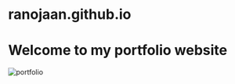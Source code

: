 # ranojaan.github.io

# Welcome to my portfolio website

![portfolio](https://github.com/Ranojaan/ranojaan.github.io/assets/50835745/0d92d83f-9188-4a16-8fa2-6f10e561fcfb)
